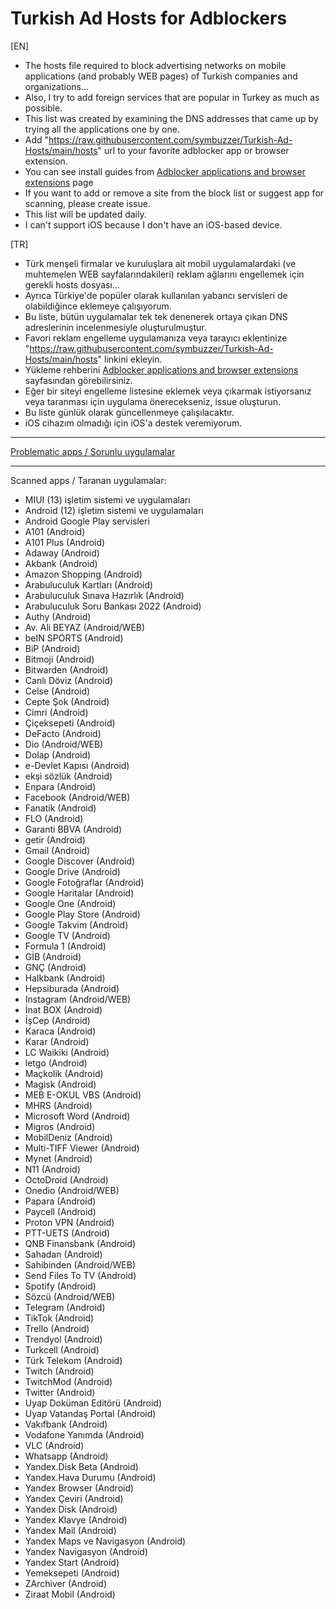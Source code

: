 # Turkish Ad Hosts for Adblockers  
  
[EN]  
- The hosts file required to block advertising networks on mobile applications (and probably WEB pages) of Turkish companies and organizations...  
- Also, I try to add foreign services that are popular in Turkey as much as possible.  
- This list was created by examining the DNS addresses that came up by trying all the applications one by one.  
- Add "https://raw.githubusercontent.com/symbuzzer/Turkish-Ad-Hosts/main/hosts" url to your favorite adblocker app or browser extension.   
- You can see install guides from [Adblocker applications and browser extensions](../main/AdblockerApps&BrowserExtensions.md) page  
- If you want to add or remove a site from the block list or suggest app for scanning, please create issue.  
- This list will be updated daily.  
- I can't support iOS because I don't have an iOS-based device.  
  
[TR]  
- Türk menşeli firmalar ve kuruluşlara ait mobil uygulamalardaki (ve muhtemelen WEB sayfalarındakileri) reklam ağlarını engellemek için gerekli hosts dosyası...  
- Ayrıca Türkiye'de popüler olarak kullanılan yabancı servisleri de olabildiğince eklemeye çalışıyorum.  
- Bu liste, bütün uygulamalar tek tek denenerek ortaya çıkan DNS adreslerinin incelenmesiyle oluşturulmuştur.  
- Favori reklam engelleme uygulamanıza veya tarayıcı eklentinize "https://raw.githubusercontent.com/symbuzzer/Turkish-Ad-Hosts/main/hosts" linkini ekleyin.  
- Yükleme rehberini [Adblocker applications and browser extensions](../main/AdblockerApps&BrowserExtensions.md) sayfasından görebilirsiniz.  
- Eğer bir siteyi engelleme listesine eklemek veya çıkarmak istiyorsanız veya taranması için uygulama önerecekseniz, issue oluşturun.  
- Bu liste günlük olarak güncellenmeye çalışılacaktır.  
- iOS cihazım olmadığı için iOS'a destek veremiyorum.  
  
-------------------------------------------  
  
[Problematic apps / Sorunlu uygulamalar](https://github.com/symbuzzer/Turkish-Ad-Hosts/issues?q=is%3Aissue+is%3Aopen+label%3A%22Problematic+apps+%2F+Sorunlu+uygulamalar%22)  
  
-------------------------------------------  
  
Scanned apps / Taranan uygulamalar:  
- MIUI (13) işletim sistemi ve uygulamaları  
- Android (12) işletim sistemi ve uygulamaları  
- Android Google Play servisleri  
- A101 (Android)  
- A101 Plus (Android)  
- Adaway (Android)  
- Akbank (Android)  
- Amazon Shopping (Android)  
- Arabuluculuk Kartları (Android)  
- Arabuluculuk Sınava Hazırlık (Android)  
- Arabuluculuk Soru Bankası 2022 (Android)  
- Authy (Android)  
- Av. Ali BEYAZ (Android/WEB)  
- beIN SPORTS (Android)  
- BiP (Android)  
- Bitmoji (Android)  
- Bitwarden (Android)  
- Canlı Döviz (Android)  
- Celse (Android)  
- Cepte Şok (Android)  
- Cimri (Android)  
- Çiçeksepeti (Android)  
- DeFacto (Android)  
- Dio (Android/WEB)  
- Dolap (Android)  
- e-Devlet Kapısı (Android)  
- ekşi sözlük (Android)  
- Enpara (Android)  
- Facebook (Android/WEB)  
- Fanatik (Android)  
- FLO (Android)  
- Garanti BBVA (Android)  
- getir (Android)  
- Gmail (Android)  
- Google Discover (Android)  
- Google Drive (Android)  
- Google Fotoğraflar (Android)  
- Google Haritalar (Android)  
- Google One (Android)  
- Google Play Store (Android)  
- Google Takvim (Android)  
- Google TV (Android)  
- Formula 1 (Android)  
- GİB (Android)  
- GNÇ (Android)  
- Halkbank (Android)  
- Hepsiburada (Android)  
- Instagram (Android/WEB)  
- İnat BOX (Android)  
- İşCep (Android)  
- Karaca (Android)  
- Karar (Android)  
- LC Waikiki (Android)  
- letgo (Android)  
- Maçkolik (Android)  
- Magisk (Android)  
- MEB E-OKUL VBS (Android)  
- MHRS (Android)  
- Microsoft Word (Android)  
- Migros (Android)  
- MobilDeniz (Android)  
- Multi-TIFF Viewer (Android)  
- Mynet (Android)  
- N11 (Android)  
- OctoDroid (Android)  
- Onedio (Android/WEB)  
- Papara (Android)  
- Paycell (Android)  
- Proton VPN (Android)  
- PTT-UETS (Android)  
- QNB Finansbank (Android)  
- Sahadan (Android)  
- Sahibinden (Android/WEB)  
- Send Files To TV (Android)  
- Spotify (Android)  
- Sözcü (Android/WEB)  
- Telegram (Android)  
- TikTok (Android)  
- Trello (Android)  
- Trendyol (Android)  
- Turkcell (Android)  
- Türk Telekom (Android)  
- Twitch (Android)  
- TwitchMod (Android)  
- Twitter (Android)  
- Uyap Doküman Editörü (Android)  
- Uyap Vatandaş Portal (Android)  
- Vakıfbank (Android)  
- Vodafone Yanımda (Android)  
- VLC (Android)  
- Whatsapp (Android)  
- Yandex.Disk Beta (Android)  
- Yandex.Hava Durumu (Android)  
- Yandex Browser (Android)  
- Yandex Çeviri (Android)  
- Yandex Disk (Android)  
- Yandex Klavye (Android)   
- Yandex Mail (Android)  
- Yandex Maps ve Navigasyon (Android)  
- Yandex Navigasyon (Android)  
- Yandex Start (Android)  
- Yemeksepeti (Android)  
- ZArchiver (Android)  
- Ziraat Mobil (Android)
